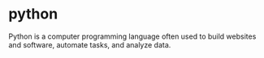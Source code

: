 # python
Python is a computer programming language often used to build websites and software, automate tasks, and analyze data.
